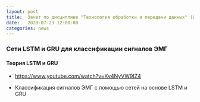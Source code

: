 ```yaml
---
layout: post
title:  Зачет по дисциплине "Технология обработки и передачи данных" (ИВЗО)  
date:   2020-07-23 12:00:00
categories: news
---
```

### Сети LSTM и GRU для классификации сигналов ЭМГ

#### Теория LSTM и GRU

* https://www.youtube.com/watch?v=Kv4NyVW9IZ4

* Классификация сигналов ЭМГ с помощью сетей на основе LSTM и GRU

